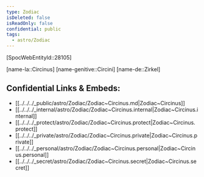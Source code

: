 ```yaml
---
type: Zodiac
isDeleted: false
isReadOnly: false
confidential: public
tags:
  - astro/Zodiac
---
```

[SpocWebEntityId::28105]



[name-la::Circinus]
[name-genitive::Circini]
[name-de::Zirkel]


## Confidential Links & Embeds: 
- [[../../../_public/astro/Zodiac/Zodiac~Circinus.md|Zodiac~Circinus]] 
- [[../../../_internal/astro/Zodiac/Zodiac~Circinus.internal|Zodiac~Circinus.internal]] 
- [[../../../_protect/astro/Zodiac/Zodiac~Circinus.protect|Zodiac~Circinus.protect]] 
- [[../../../_private/astro/Zodiac/Zodiac~Circinus.private|Zodiac~Circinus.private]] 
- [[../../../_personal/astro/Zodiac/Zodiac~Circinus.personal|Zodiac~Circinus.personal]] 
- [[../../../_secret/astro/Zodiac/Zodiac~Circinus.secret|Zodiac~Circinus.secret]] 
